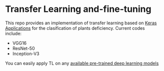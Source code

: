 # Transfer Learning and-fine-tuning
This repo provides an implementation of transfer learning based on [Keras Applications](https://keras.io/api/applications/) for the clasification of plants deficiency. Current codes include:

* VGG16
* ResNet-50
* Inception-V3

You can easily apply TL on any [available pre-trained deep learning models](https://keras.io/api/applications/#available-models)
